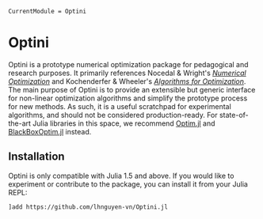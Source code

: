 ```@meta
CurrentModule = Optini
```

# Optini

Optini is a prototype numerical optimization package for pedagogical and research purposes. 
It primarily references Nocedal & Wright's [*Numerical Optimization*](https://www.springer.com/gp/book/9780387303031)
and Kochenderfer & Wheeler's [*Algorithms for Optimization*](https://mitpress.mit.edu/books/algorithms-optimization).
The main purpose of Optini is to provide an extensible but generic interface for non-linear 
optimization algorithms and simplify the prototype process for new methods. As such, it is 
a useful scratchpad for experimental algorithms, and should not be considered production-ready.
For state-of-the-art Julia libraries in this space, we recommend [Optim.jl](https://github.com/JuliaNLSolvers/Optim.jl)
and [BlackBoxOptim.jl](https://github.com/robertfeldt/BlackBoxOptim.jl) instead. 

## Installation

Optini is only compatible with Julia 1.5 and above. If you would like to experiment or 
contribute to the package, you can install it from your Julia REPL:
```
]add https://github.com/lhnguyen-vn/Optini.jl
```